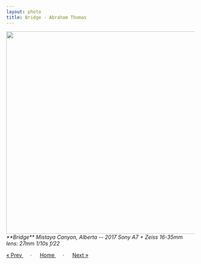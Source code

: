 ```yaml
---
layout: photo
title: Bridge · Abraham Thomas
---
```


<img src="/assets/photos/Bridge.jpg" width="540px" class="photo">

<i>
**Bridge**  
Mistaya Canyon, Alberta -- 2017  
Sony A7 + Zeiss 16-35mm lens: 27mm 1/10s f/22  
</i>

<a href="/travel/reflection"> &laquo; Prev </a> &emsp; · &emsp; 
<a href="/travel"> Home </a> &emsp; · &emsp; 
<a href="/travel/waterfall"> Next &raquo; </a>
